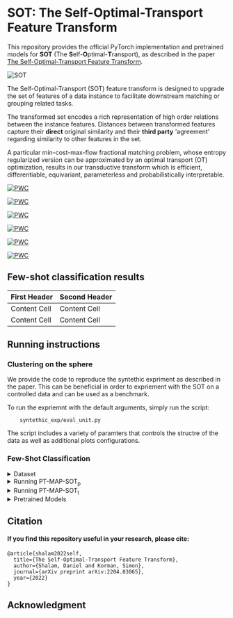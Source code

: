 # SOT: The Self-Optimal-Transport Feature Transform

This repository provides the official PyTorch implementation and pretrained models for **SOT** (The **S**elf-**O**ptimal-**T**ransport), as described in the paper [The Self-Optimal-Transport Feature Transform](https://arxiv.org/abs/2204.03065).

![SOT](https://i.ibb.co/m8Nw7gx/SOT.png)

The Self-Optimal-Transport (SOT) feature transform is designed to upgrade the set of features of a data instance to facilitate downstream matching or grouping related tasks. 

The transformed set encodes a rich representation of high order relations between the instance features. Distances  between transformed features capture their **direct** original similarity and their **third party** 'agreement' regarding similarity to other features in the set. 

A particular min-cost-max-flow fractional matching problem, whose entropy regularized version can be approximated by an optimal transport (OT) optimization, results in our transductive transform which is efficient, differentiable, equivariant, parameterless and probabilistically interpretable.

[![PWC](https://img.shields.io/endpoint.svg?url=https://paperswithcode.com/badge/the-self-optimal-transport-feature-transform/few-shot-image-classification-on-cifar-fs-5)](https://paperswithcode.com/sota/few-shot-image-classification-on-cifar-fs-5?p=the-self-optimal-transport-feature-transform)

[![PWC](https://img.shields.io/endpoint.svg?url=https://paperswithcode.com/badge/the-self-optimal-transport-feature-transform/few-shot-image-classification-on-cifar-fs-5-1)](https://paperswithcode.com/sota/few-shot-image-classification-on-cifar-fs-5-1?p=the-self-optimal-transport-feature-transform)

[![PWC](https://img.shields.io/endpoint.svg?url=https://paperswithcode.com/badge/the-self-optimal-transport-feature-transform/few-shot-image-classification-on-cub-200-5-1)](https://paperswithcode.com/sota/few-shot-image-classification-on-cub-200-5-1?p=the-self-optimal-transport-feature-transform)

[![PWC](https://img.shields.io/endpoint.svg?url=https://paperswithcode.com/badge/the-self-optimal-transport-feature-transform/few-shot-image-classification-on-cub-200-5)](https://paperswithcode.com/sota/few-shot-image-classification-on-cub-200-5?p=the-self-optimal-transport-feature-transform)

[![PWC](https://img.shields.io/endpoint.svg?url=https://paperswithcode.com/badge/the-self-optimal-transport-feature-transform/few-shot-image-classification-on-mini-2)](https://paperswithcode.com/sota/few-shot-image-classification-on-mini-2?p=the-self-optimal-transport-feature-transform)

[![PWC](https://img.shields.io/endpoint.svg?url=https://paperswithcode.com/badge/the-self-optimal-transport-feature-transform/few-shot-image-classification-on-mini-3)](https://paperswithcode.com/sota/few-shot-image-classification-on-mini-3?p=the-self-optimal-transport-feature-transform)

## Few-shot classification results

| First Header  | Second Header |
| ------------- | ------------- |
| Content Cell  | Content Cell  |
| Content Cell  | Content Cell  |

## Running instructions
### Clustering on the sphere
We provide the code to reproduce the syntethic expriment as described in the paper.
This can be beneficial in order to expriement with the SOT on a controlled data and can be used as a benchmark.
    
To run the expriemnt with the default arguments, simply run the script:

        syntethic_exp/eval_unit.py
        
The script includes a variety of paramters that controls the structre of the data as well as additional plots configurations.
    
### Few-Shot Classification

<details><summary>Dataset </summary>
<p>

    <details><summary>Datasets </summary>
    <p>
    </p>
</p>
</details>

<details><summary>Running PT-MAP-SOT<sub>p</sub> </summary>
<p>

Download and extract the featrues using the instructions on the [PT-MAP repository](https://github.com/yhu01/PT-MAP).
Then, run ....

</p>
</details>

<details><summary>Running PT-MAP-SOT<sub>t</sub> </summary>
<p>

Download the S2M2_R weights as described [PT-MAP repository](https://github.com/nupurkmr9/S2M2_fewshot)

</p>
</details>

<details><summary>Pretrained Models </summary>
<p>

All pretrained weights and features for the PT-MAP-SOT<sub>p</sub> expriment can be downloaded from the [PT-MAP repository](https://github.com/yhu01/PT-MAP)

</p>
</details>

## Citation

<p>

#### If you find this repository useful in your research, please cite:

    @article{shalam2022self,
      title={The Self-Optimal-Transport Feature Transform},
      author={Shalam, Daniel and Korman, Simon},
      journal={arXiv preprint arXiv:2204.03065},
      year={2022}
    }

</p>

## Acknowledgment
